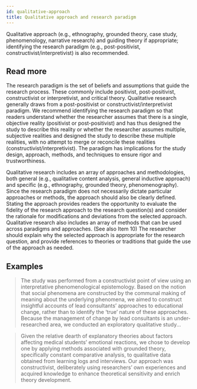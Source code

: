 ```yaml
---
id: qualitative-approach
title: Qualitative approach and research paradigm
---
```

Qualitative approach (e.g., ethnography, grounded theory, case study, phenomenology, narrative research) and guiding theory if appropriate; identifying the research paradigm (e.g., post-positivist, constructivist/interpretivist) is also recommended.

## Read more

The research paradigm is the set of beliefs and assumptions that guide the research process. These commonly include positivist, post-positivist, constructivist or interpretivist, and critical theory. Qualitative research generally draws from a post-positivist or constructivist/interpretivist paradigm. We recommend identifying the research paradigm so that readers understand whether the researcher assumes that there is a single, objective reality (positivist or post-positivist) and has thus designed the study to describe this reality or whether the researcher assumes multiple, subjective realities and designed the study to describe these multiple realities, with no attempt to merge or reconcile these realities (constructivist/interpretivist). The paradigm has implications for the study design, approach, methods, and techniques to ensure rigor and trustworthiness.

Qualitative research includes an array of approaches and methodologies, both general (e.g., qualitative content analysis, general inductive approach) and specific (e.g., ethnography, grounded theory, phenomenography). Since the research paradigm does not necessarily dictate particular approaches or methods, the approach should also be clearly defined. Stating the approach provides readers the opportunity to evaluate the fidelity of the research approach to the research question(s) and consider the rationale for modifications and deviations from the selected approach. Qualitative research also includes an array of methods that can be used across paradigms and approaches. (See also Item 10) The researcher should explain why the selected approach is appropriate for the research question, and provide references to theories or traditions that guide the use of the approach as needed.

## Examples

> The study was performed from a constructivist point of view using an interpretative phenomenological epistemology. Based on the notion that social phenomena are constructed by the communal making of meaning about the underlying phenomena, we aimed to construct insightful accounts of lead consultants’ approaches to educational change, rather than to identify the ‘true’ nature of these approaches. Because the management of change by lead consultants is an under-researched area, we conducted an exploratory qualitative study...

> Given the relative dearth of explanatory theories about factors affecting medical students’ emotional reactions, we chose to develop one by applying methods associated with grounded theory, specifically constant comparative analysis, to qualitative data obtained from learning logs and interviews. Our approach was constructivist, deliberately using researchers’ own experiences and acquired knowledge to enhance theoretical sensitivity and enrich theory development.
